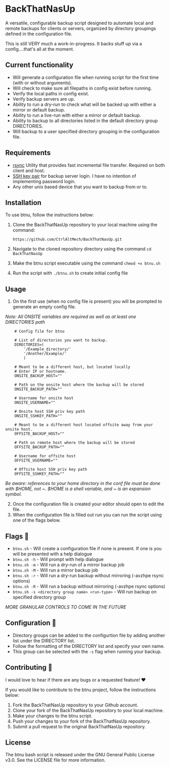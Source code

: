 # BackThatNasUp

A versatile, configurable backup script designed to automate local and remote backups for clients or servers, organized by directory groupings defined in the configuration file.

This is still VERY much a work-in-progress. It backs stuff up via a config....that's all at the moment.

## Current functionality

- Will generate a configuration file when running script for the first time (with or without arguments).
- Will check to make sure all filepaths in config exist before running.
- Verify the local paths in config exist.
- Verify backup servers are up.
- Ability to run a dry-run to check what will be backed up with either a mirror or default backup.
- Ability to run a live-run with either a mirror or default backup.
- Ability to backup to all directories listed in the default directory group DIRECTORIES.
- Will backup to a user specified directory grouping in the configuration file.

## Requirements

- [rsync](https://github.com/RsyncProject/rsync) Utility that provides fast incremental file transfer. Required on both client and host.
- [SSH key pair](https://wiki.archlinux.org/title/SSH_keys) for backup server login. I have no intention of implementing password login.
- Any other unix based device that you want to backup from or to.

## Installation

To use btnu, follow the instructions below:

1. Clone the BackThatNasUp repository to your local machine using the command:

    `https://github.com/CtrlAltMech/BackThatNasUp.git`

2. Navigate to the cloned repository directory using the command `cd BackThatNasUp`
3. Make the btnu script executable using the command `chmod +x btnu.sh`
4. Run the script with `./btnu.sh` to create initial config file

## Usage

1. On the first use (when no config file is present) you will be prompted to generate an empty config file.

*Note: All ONSITE variables are required as well as at least one DIRECTORIES path*

```
	# Config file for btnu
	
	# List of directories you want to backup.
	DIRECTORIES=(
		'/Example_directory/'
		'/Another/Example/'
		)
	
	# Meant to be a different host, but located locally
	# Enter IP or hostname.
	ONSITE_BACKUP_HOST=""
	
	# Path on the onsite host where the backup will be stored
	ONSITE_BACKUP_PATH=""
	
	# Username for onsite host
	ONSITE_USERNAME=""
	
	# Onsite host SSH priv key path
	ONSITE_SSHKEY_PATH=""
	
	# Meant to be a different host located offsite away from your onsite host.
	OFFSITE_BACKUP_HOST=""
	
	# Path on remote host where the backup will be stored
	OFFSITE_BACKUP_PATH=""
	
	# Username for offsite host
	OFFSITE_USERNAME=""
	
	# Offsite host SSH priv key path
	OFFSITE_SSHKEY_PATH=""

```
*Be aware: references to your home directory in the conf file must be done with $HOME, not ~. $HOME is a shell variable, and ~ is an expansion symbol.*

2. Once the configuration file is created your editor should open to edit the file.
3. When the configuration file is filled out run you can run the script using one of the flags below.

## Flags :triangular_flag_on_post:
- `btnu.sh` - Will create a configuration file if none is present. If one is you will be presented with a help dialogue
- `btnu.sh -h` - Will prompt with help dialogue
- `btnu.sh -m` - Will run a dry-run of a mirror backup job
- `btnu.sh -M` - Will run a mirror backup job
- `btnu.sh -r` - Will run a dry-run backup without mirroring (-avzhpe rsync options)
- `btnu.sh -R` - Will run a backup without mirroring (-avzhpe rsync options)
- `btnu.sh -s <directory group name> <run-type>` - Will run backup on specified directory group

*MORE GRANULAR CONTROLS TO COME IN THE FUTURE*

## Configuration :open_book:
- Directory groups can be added to the configurtion file by adding another list under the DIRECTORY list.
- Follow the formatting of the DIRECTORY list and specify your own name.
- This group can be selected with the `-s` flag when running your backup.

## Contributing :handshake:
I would love to hear if there are any bugs or a requested feature! :heart:

If you would like to contribute to the btnu project, follow the instructions below:

1. Fork the BackThatNasUp repository to your Github account.
2. Clone your fork of the BackThatNasUp repository to your local machine.
3. Make your changes to the btnu script.
4. Push your changes to your fork of the BackThatNasUp repository.
5. Submit a pull request to the original BackThatNasUp repository.

## License

The btnu bash script is released under the GNU General Public License v3.0. See the LICENSE file for more information.
